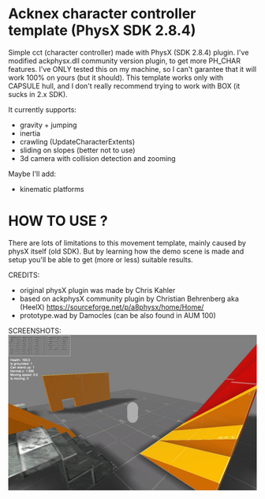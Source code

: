 # Acknex character controller template (PhysX SDK 2.8.4)
 
Simple cct (character controller) made with PhysX (SDK 2.8.4) plugin.
I've modified ackphysx.dll community version plugin, to get more PH_CHAR features.
I've ONLY tested this on my machine, so I can't garantee that it will work 100% on yours (but it should).
This template works only with CAPSULE hull, and I don't really recommend trying to work with BOX (it sucks in 2.x SDK).

It currently supports:
- gravity + jumping
- inertia
- crawling (UpdateCharacterExtents)
- sliding on slopes (better not to use)
- 3d camera with collision detection and zooming

Maybe I'll add:
- kinematic platforms

# HOW TO USE ?
There are lots of limitations to this movement template, mainly caused by physX itself (old SDK).
But by learning how the demo scene is made and setup you'll be able to get (more or less) suitable results.

CREDITS:
- original physX plugin was made by Chris Kahler
- based on ackphysX community plugin by Christian Behrenberg aka (HeelX) https://sourceforge.net/p/a8physx/home/Home/
- prototype.wad by Damocles (can be also found in AUM 100)

SCREENSHOTS:
![Alt text](https://github.com/3RUN/Acknex-CCT/blob/master/screenshots/shot_0.jpg?raw=true "Preview 1.")
